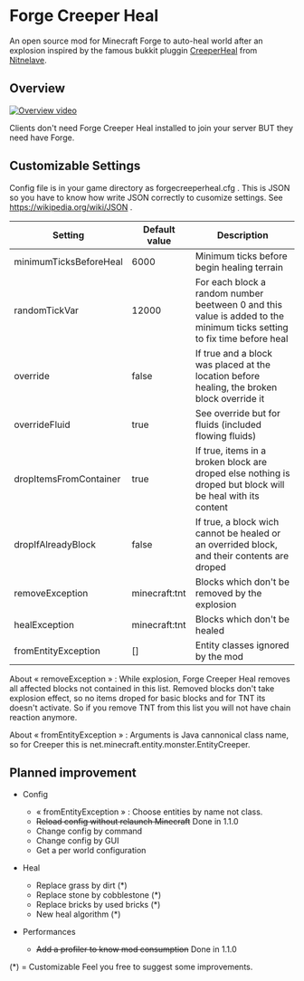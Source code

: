 # Forge Creeper Heal

An open source mod for Minecraft Forge to auto-heal world after an explosion inspired by the famous bukkit pluggin [CreeperHeal](http://dev.bukkit.org/server-mods/creeperheal-nitnelave/) from [Nitnelave](https://github.com/nitnelave).

## Overview

[![Overview video](http://img.youtube.com/vi/KBzI7iXmbx0/0.jpg)](http://www.youtube.com/watch?v=KBzI7iXmbx0)

Clients don't need Forge Creeper Heal installed to join your server BUT they need have Forge.

## Customizable Settings

Config file is in your game directory as forgecreeperheal.cfg .
This is JSON so you have to know how write JSON correctly to cusomize settings. See https://wikipedia.org/wiki/JSON .

Setting | Default value | Description
------- | ------------- | -----------
minimumTicksBeforeHeal | 6000 | Minimum ticks before begin healing terrain
randomTickVar | 12000 | For each block a random number beetween 0 and this value is added to the minimum ticks setting to fix time before heal
override | false | If true and a block was placed at the location before healing, the broken block override it
overrideFluid | true | See override but for fluids (included flowing fluids)
dropItemsFromContainer | true | If true, items in a broken block are droped else nothing is droped but block will be heal with its content
dropIfAlreadyBlock | false | If true, a block wich cannot be healed or an overrided block, and their contents are droped
removeException | minecraft:tnt | Blocks which don't be removed by the explosion
healException | minecraft:tnt | Blocks which don't be healed
fromEntityException | [] | Entity classes ignored by the mod

About « removeException » :
While explosion, Forge Creeper Heal removes all affected blocks not contained in this list. Removed blocks don't take explosion effect, so no items droped for basic blocks and for TNT its doesn't activate. So if you remove TNT from this list you will not have chain reaction anymore. 

About « fromEntityException » :
Arguments is Java cannonical class name, so for Creeper this is net.minecraft.entity.monster.EntityCreeper.

## Planned improvement

* Config
  * « fromEntityException » : Choose entities by name not class.
  * ~~Reload config without relaunch Minecraft~~ Done in 1.1.0
  * Change config by command
  * Change config by GUI
  * Get a per world configuration

* Heal
  * Replace grass by dirt (*)
  * Replace stone by cobblestone (*)
  * Replace bricks by used bricks (*)
  * New heal algorithm (*)

* Performances
  * ~~Add a profiler to know mod consumption~~ Done in 1.1.0

(*) = Customizable
Feel you free to suggest some improvements.

